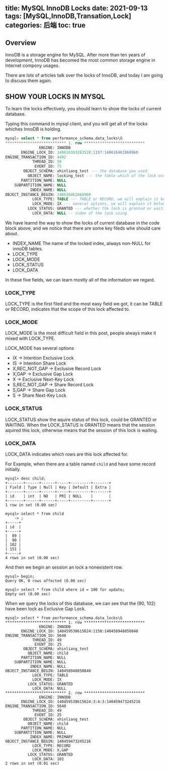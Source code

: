 title: MySQL InnoDB Locks
date: 2021-09-13
tags: [MySQL,InnoDB,Transation,Lock]
categories: 后端
toc: true
---

## Overview

InnoDB is a storage engine for MySQL. 
After more than ten years of development, InnoDB has becomed the most common storage engine in Internet compony usages.

There are lots of articles talk over the locks of InnoDB, and today I am going to discuss them again.

## SHOW YOUR LOCKS IN MYSQL

To learn the locks effectively, you should learn to show the locks of current database.

Typing this command in mysql client, and you will get all of the locks whiches InnoDB is holding.

```sql
mysql> select * from performance_schema.data_locks\G
*************************** 1. row ***************************
               ENGINE: INNODB
       ENGINE_LOCK_ID: 140616303283528:1157:140616462868960
ENGINE_TRANSACTION_ID: 4492
            THREAD_ID: 58
             EVENT_ID: 75
        OBJECT_SCHEMA: xhinliang_test --- the database you used
          OBJECT_NAME: locking_test --- the table which of the lock occur
       PARTITION_NAME: NULL
    SUBPARTITION_NAME: NULL
           INDEX_NAME: NULL
OBJECT_INSTANCE_BEGIN: 140616462868960
            LOCK_TYPE: TABLE --- TABLE or RECORD, we will explain it below
            LOCK_MODE: IX --- several options, we will explain it below
          LOCK_STATUS: GRANTED --- whether the lock is granted or waiting?
            LOCK_DATA: NULL -- index of the lock using
```

We have learnd the way to show the locks of current database in the code block above, and we notice that there are some key fileds whe should care about.

- INDEX_NAME The name of the locked index, always non-NULL for innoDB tables.
- LOCK_TYPE 
- LOCK_MODE
- LOCK_STATUS
- LOCK_DATA

In these five fields, we can learn mostly all of the information we regard.

### LOCK_TYPE

LOCK_TYPE is the first filed and the most easy field we got, it can be TABLE or RECORD, indicates that the scope of this lock affected to.

### LOCK_MODE

LOCK_MODE is the most difficult field in this post, people always make it mixed with LOCK_TYPE.

LOCK_MODE has several options

- IX -> Intention Exclusive Lock
- IS -> Intention Share Lock
- X,REC_NOT_GAP -> Exclusive Record Lock
- X,GAP -> Exclusive Gap Lock
- X -> Exclusive Next-Key Lock
- S,REC_NOT_GAP -> Share Record Lock
- S,GAP -> Share Gap Lock
- S -> Share Next-Key Lock

### LOCK_STATUS

LOCK_STATUS show the aquire status of this lock, could be GRANTED or WAITING.
When the LOCK_STATUS is GRANTED means that the session aquired this lock, otherwise means that the session of this lock is waiting.

### LOCK_DATA

LOCK_DATA indicates which rows are this lock affected for.

For Example, when there are a table named `child` and have some record initially.

```
mysql> desc child;
+-------+------+------+-----+---------+-------+
| Field | Type | Null | Key | Default | Extra |
+-------+------+------+-----+---------+-------+
| id    | int  | NO   | PRI | NULL    |       |
+-------+------+------+-----+---------+-------+
1 row in set (0.00 sec)

mysql> select * from child
    -> ;
+-----+
| id  |
+-----+
|  89 |
|  90 |
| 102 |
| 151 |
+-----+
4 rows in set (0.00 sec)
```

And then we begin an session an lock a nonexistent row.
```
mysql> begin;
Query OK, 0 rows affected (0.00 sec)

mysql> select * from child where id = 100 for update;
Empty set (0.00 sec)
```

When we query the locks of this database, we can see that the (90, 102) have been lock as Exclusive Gap Lock.

```
mysql> select * from performance_schema.data_locks\G
*************************** 1. row ***************************
               ENGINE: INNODB
       ENGINE_LOCK_ID: 140459538615624:1158:140458948850848
ENGINE_TRANSACTION_ID: 5640
            THREAD_ID: 49
             EVENT_ID: 25
        OBJECT_SCHEMA: xhinliang_test
          OBJECT_NAME: child
       PARTITION_NAME: NULL
    SUBPARTITION_NAME: NULL
           INDEX_NAME: NULL
OBJECT_INSTANCE_BEGIN: 140458948850848
            LOCK_TYPE: TABLE
            LOCK_MODE: IX
          LOCK_STATUS: GRANTED
            LOCK_DATA: NULL
*************************** 2. row ***************************
               ENGINE: INNODB
       ENGINE_LOCK_ID: 140459538615624:3:4:3:140459473245216
ENGINE_TRANSACTION_ID: 5640
            THREAD_ID: 49
             EVENT_ID: 25
        OBJECT_SCHEMA: xhinliang_test
          OBJECT_NAME: child
       PARTITION_NAME: NULL
    SUBPARTITION_NAME: NULL
           INDEX_NAME: PRIMARY
OBJECT_INSTANCE_BEGIN: 140459473245216
            LOCK_TYPE: RECORD
            LOCK_MODE: X,GAP
          LOCK_STATUS: GRANTED
            LOCK_DATA: 102
2 rows in set (0.01 sec)
```
